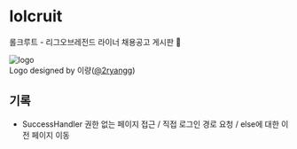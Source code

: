 # lolcruit
롤크루트 - 리그오브레전드 라이너 채용공고 게시판 🎲                    
                                
![logo](https://user-images.githubusercontent.com/71416677/169736957-bb11e1d4-397c-4a0e-9103-5d1235fcdcfb.jpeg)                   
Logo designed by 이량([@2ryangg](https://www.instagram.com/2ryangg))                  


## 기록
- SuccessHandler 권한 없는 페이지 접근 / 직접 로그인 경로 요청 / else에 대한 이전 페이지 이동
